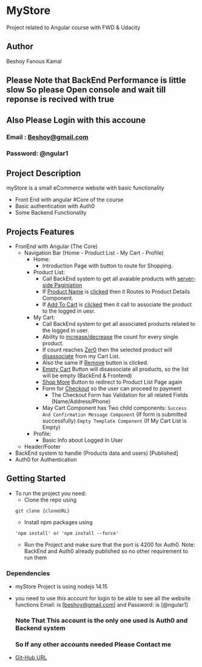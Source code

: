 # MyStore

Project related to Angular course with FWD & Udacity

## Author

Beshoy Fanous Kamal

## Please Note that BackEnd Performance is little slow So please Open console and wait till reponse is recived with true

## Also Please Login with this accoune

### Email : Beshoy@gmail.com

### Password: @ngular1

## Project Description

myStore is a small eCommerce website with basic functionality

- Front End with angular #Core of the course
- Basic authentication with Auth0
- Some Backend Functionality

## Projects Features

- FronEnd with Angular (The Core)
  - Navigation Bar (Home - Product List - My Cart - Profile)
    - Home:
      - Introduction Page with button to route for Shopping.
    - Product List:
      - Call BackEnd system to get all avaiable products with [server-side Paginiation]()
      - If [Product Name]() is [clicked]() then it Routes to Product Details Component.
      - If [Add To Cart]() is [clicked]() then it call to associate the product to the logged in uesr.
    - My Cart:
      - Call BackEnd system to get all associated products related to the logged in user.
      - Ability to [increase/decrease]() the count for every single product.
      - If count reaches [Zer0]() then the selected product will [disassociate]() from my Cart List.
      - Also the same If [Remove]() button is clicked.
      - [Empty Cart]() Button will disassociate all products, so the list will be empty (BackEnd & Frontend)
      - [Shop More]() Button to redirect to Product List Page again
      - Form for [Checkout]() so the user can proceed to payment
        - The Checkout Form has Validation for all related Fields (Name/Address/Phone)
      - May Cart Component has Two child components:
        `Success And Confirmation Message Component` (If form is submitted successfully)
        `Empty Template Component` (If My Cart List is Empty)
    - Profile:
      - Basic Info about Logged In User
  - Header/Footer
- BackEnd system to handle (Products data and users) [Published]
- Auth0 for Authentication

## Getting Started

- To run the project you need:
  - Clone the repo using
  ```
  git clone {cloneURL}
  ```
  - Install npm packages using
  ```
  'npm install' or 'npm install --force'
  ```
  - Run the Project and make sure that the port is 4200 for Auth0.
    Note: BackEnd and Auth0 already published so no other requirement to run them

### Dependencies

- myStore Project is using nodejs 14.15
- you need to use this account for login to be able to see all the website functions
  Email: is [beshoy@gmail.com] and Password: is [@ngular1]

  ### Note That This account is the only one used is Auth0 and Backend system

  ### So If any other accounts needed Please Contact me

- [Git-Hub URL](https://github.com/bfanous/myStore)
